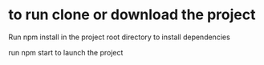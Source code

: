 # to run clone or download the project

Run npm install in the project root directory to install dependencies 

run npm start to launch the project 


